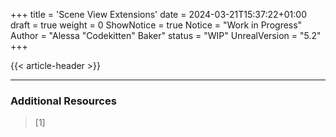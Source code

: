 +++
title = 'Scene View Extensions'
date = 2024-03-21T15:37:22+01:00
draft = true
weight = 0
ShowNotice = true
Notice = "Work in Progress"
Author = "Alessa \"Codekitten\" Baker"
status = "WIP"
UnrealVersion = "5.2"
+++

{{< article-header >}}

---

### Additional Resources
> [1] []()  